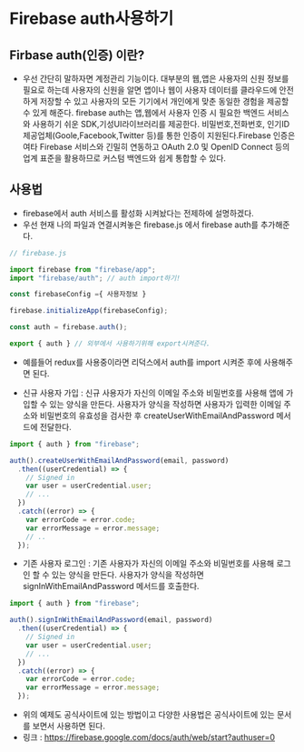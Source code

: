 # Firebase auth사용하기

## Firbase auth(인증) 이란?
- 우선 간단히 말하자면 계정관리 기능이다. 대부분의 웹,앱은 사용자의 신원 정보를 필요로 하는데 사용자의 신원을 알면 앱이나 웹이 사용자 데이터를 클라우드에 안전하게 저장할 수 있고 사용자의 모든 기기에서 개인에게 맞춘 동일한 경험을 제공할 수 있게 해준다. firebase auth는 앱,웹에서 사용자 인증 시 필요한 백엔드 서비스와 사용하기 쉬운 SDK,기성UI라이브러리를 제공한다. 비밀번호,전화번호, 인기ID제공업체(Goole,Facebook,Twitter 등)를 통한 인증이 지원된다.Firebase 인증은 여타 Firebase 서비스와 긴밀히 연동하고 OAuth 2.0 및 OpenID Connect 등의 업계 표준을 활용하므로 커스텀 백엔드와 쉽게 통합할 수 있다.

## 사용법
- firebase에서 auth 서비스를 활성화 시켜놨다는 전제하에 설명하겠다. 
- 우선 현재 나의 파일과 연결시켜놓은 firebase.js 에서 firebase auth를 추가해준다.

```javascript
// firebase.js

import firebase from "firebase/app";
import "firebase/auth"; // auth import하기!

const firebaseConfig ={ 사용자정보 }

firebase.initializeApp(firebaseConfig);

const auth = firebase.auth();

export { auth } // 외부에서 사용하기위해 export시켜준다.
```
- 예를들어 redux를 사용중이라면 리덕스에서 auth를 import 시켜준 후에 사용해주면 된다.

- 신규 사용자 가입 : 신규 사용자가 자신의 이메일 주소와 비밀번호를 사용해 앱에 가입할 수 있는 양식을 만든다. 사용자가 양식을 작성하면 사용자가 입력한 이메일 주소와 비밀번호의 유효성을 검사한 후 createUserWithEmailAndPassword 메서드에 전달한다.
```javascript
import { auth } from "firebase"; 

auth().createUserWithEmailAndPassword(email, password)
  .then((userCredential) => {
    // Signed in
    var user = userCredential.user;
    // ...
  })
  .catch((error) => {
    var errorCode = error.code;
    var errorMessage = error.message;
    // ..
  });
```

- 기존 사용자 로그인 : 기존 사용자가 자신의 이메일 주소와 비밀번호를 사용해 로그인 할 수 있는 양식을 만든다. 사용자가 양식을 작성하면 signInWithEmailAndPassword 메서드를 호출한다.
```javascript
import { auth } from "firebase"; 

auth().signInWithEmailAndPassword(email, password)
  .then((userCredential) => {
    // Signed in
    var user = userCredential.user;
    // ...
  })
  .catch((error) => {
    var errorCode = error.code;
    var errorMessage = error.message;
  });
```

- 위의 예제도 공식사이트에 있는 방법이고 다양한 사용법은 공식사이트에 있는 문서를 보면서 사용하면 된다.
- 링크 : https://firebase.google.com/docs/auth/web/start?authuser=0

